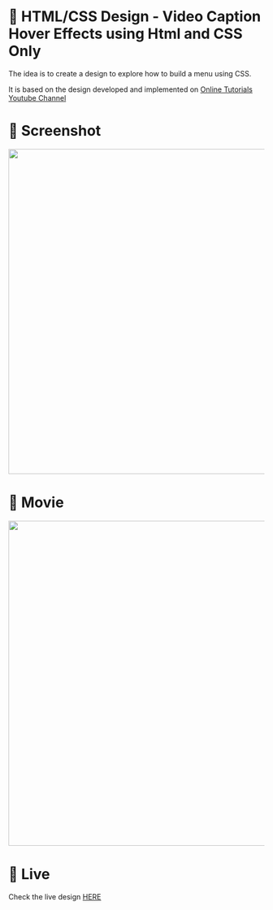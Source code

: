 # 🎨 HTML/CSS Design - Video Caption Hover Effects using Html and CSS Only 

The idea is to create a design to explore how to build a menu using CSS. 

It is based on the design developed and implemented  on [Online Tutorials Youtube Channel](https://www.youtube.com/watch?v=Qf3pza8ZhcA)


# 📸 Screenshot
<img src="https://storage.googleapis.com/rfribeiro-css/video-gallery-02/presentation.png" width="640">


# 🎥 Movie
<img src="https://storage.googleapis.com/rfribeiro-css/video-gallery-02/presentation.gif" width="640">

# 🚀 Live

Check the live design [HERE](https://storage.googleapis.com/rfribeiro-css/video-gallery-02/index.html)